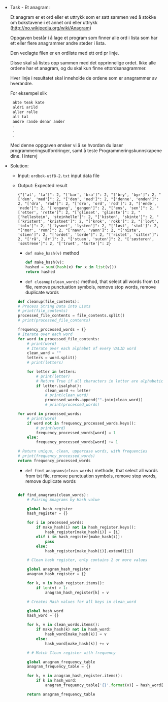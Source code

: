 * Task - Et anagram:

    Et anagram er et ord eller et uttrykk som er satt sammen ved å stokke om bokstavene i et annet ord eller uttrykk (<http://no.wikipedia.org/wiki/Anagram>)

    Oppgaven består i å lage et program som finner alle ord i lista som har ett eller flere anagrammer andre steder i lista.

    Den vedlagte filen er en ordliste med ett ord pr linje.

    Disse skal så listes opp sammen med det opprinnelige ordet. Ikke alle ordene har et anagram, og du skal kun finne ettordsanagrammer.

    Hver linje i resultatet skal inneholde de ordene som er anagrammer av
    hverandre.

    For eksempel slik

   ```txt
    akte teak kate
    aldri arild
    aller ralle
    alt tal
    andre rande denar ander
    .
    .
    .
    ```

    Med denne oppgaven ønsker vi å se hvordan du løser programmeringsutfordringer, samt å teste Programmeringskunnskapene dine. I intervj

* Solution:

  * Input:  `ordbok-utf8-2.txt` input data file
  
  * Output: Expected result

    ```scripte
    {"['at', 'ta']": 2, "['bar', 'bra']": 2, "['bry', 'byr']": 2, "['dem', 'med']": 2, "['den', 'ned']": 2, "['denne', 'enden']": 2, "['dra', 'rad']": 2, "['dro', 'ord', 'rod']": 3, "['ende', 'nede']": 2, "['engang', 'gangen']": 2, "['ens', 'sen']": 2, "['etter', 'rette']": 2, "['glinset', 'glinste']": 2, "['hellestein', 'steinhelle']": 2, "['kisten', 'skinte']": 2, "['kristent', 'kristnet']": 2, "['krok', 'rokk']": 2, "['lovt', 'tolv']": 2, "['lysnet', 'lysten']": 2, "['løst', 'støl']": 2, "['mor', 'rom']": 2, "['navn', 'vann']": 2, "['niste', 'stien']": 2, "['ordet', 'torde']": 2, "['ristet', 'sitter']": 2, "['rå', 'år']": 2, "['stuen', 'suten']": 2, "['søsteren', 'søstrene']": 2, "['truet', 'turte']": 2}
    ```

    * `def make_hash(v)` method

        ```python
        def make_hash(v):
        hashed = sum((hash(x) for x in list(v)))
        return hashed
        ```

    * `def cleanup(clean_words)` method, that select all words from txt file, remove punctuation symbols, remove stop words, remove duplicate words

    ```python
    def cleanup(file_contents):
    # Process String Data into Lists
    # print(file_contents)
    processed_file_contents = file_contents.split()
    # print(processed_file_contents)

    frequency_processed_words = {}
    # Iterate over each word
    for word in processed_file_contents:
        # print(word)
        # Iterate over each alphabet of every VALID word
        clean_word = ""
        letters = word.split()
        # print(letters)

        for letter in letters:
            # print(letter)
            # Return True if all characters in letter are alphabetic and there is at least one character in letter, False otherwise.
            if letter.isalpha():
                clean_word += letter
                # print(clean_word)
                processed_words.append("".join(clean_word))
                # print(processed_words)

    for word in processed_words:
        # print(word)
        if word not in frequency_processed_words.keys():
            # print(word)
            frequency_processed_words[word] = 1
        else:
            frequency_processed_words[word] += 1

    # Return unique, clean, uppercase words, with frequencies
    # print(frequency_processed_words)
    return frequency_processed_words    
    ```

    * `def find_anagrams(clean_words)` methode, that select all words from txt file, remove punctuation symbols, remove stop words, remove duplicate words

    ```python

    def find_anagrams(clean_words):
        # Pairing Anagrams by Hash value

        global hash_register
        hash_register = {}

        for i in processed_words:
            if make_hash(i) not in hash_register.keys():
                hash_register[make_hash(i)] = [i]
            elif i in hash_register[make_hash(i)]:
                pass
            else:
                hash_register[make_hash(i)].extend([i])

        # Clean hash register, only contains 2 or more values

        global anagram_hash_register
        anagram_hash_register = {}

        for k, v in hash_register.items():
            if len(v) > 1:
                anagram_hash_register[k] = v

        # Creates Hash values for all keys in clean_word

        global hash_word
        hash_word = {}

        for k, v in clean_words.items():
            if make_hash(k) not in hash_word:
                hash_word[make_hash(k)] = v
            else:
                hash_word[make_hash(k)] += v

        # # Match Clean register with frequency

        global anagram_frequency_table
        anagram_frequency_table = {}

        for k, v in anagram_hash_register.items():
            if k in hash_word:
                anagram_frequency_table['{}'.format(v)] = hash_word[k]

        return anagram_frequency_table
    ```

